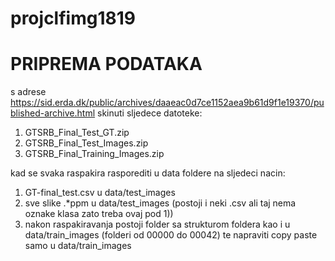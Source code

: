 # projclfimg1819

# PRIPREMA PODATAKA
s adrese https://sid.erda.dk/public/archives/daaeac0d7ce1152aea9b61d9f1e19370/published-archive.html skinuti sljedece datoteke:
1) GTSRB_Final_Test_GT.zip
2) GTSRB_Final_Test_Images.zip
3) GTSRB_Final_Training_Images.zip

kad se svaka raspakira rasporediti u data foldere na sljedeci nacin:
1) GT-final_test.csv u data/test_images
2) sve slike .*ppm u data/test_images (postoji i neki .csv ali taj nema oznake klasa zato treba ovaj pod 1))
3) nakon raspakiravanja postoji folder sa strukturom foldera kao i u data/train_images (folderi od 00000 do 00042)
   te napraviti copy paste samo u data/train_images
